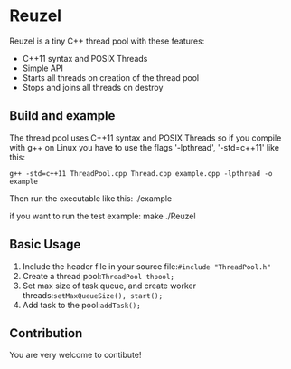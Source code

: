 # Reuzel

Reuzel is a tiny C++ thread pool with these features:

  * C++11 syntax and POSIX Threads
  * Simple API
  * Starts all threads on creation of the thread pool
  * Stops and joins all threads on destroy


## Build and example

The thread pool uses C++11 syntax and POSIX Threads so if you compile with g++ on Linux you have to use the flags '-lpthread', '-std=c++11' like this:

    g++ -std=c++11 ThreadPool.cpp Thread.cpp example.cpp -lpthread -o example

Then run the executable like this:
    ./example

if you want to run the test example:
    make
    ./Reuzel


## Basic Usage

1. Include the header file in your source file:`#include "ThreadPool.h"`
2. Create a thread pool:`ThreadPool thpool;`
3. Set max size of task queue, and create worker threads:`setMaxQueueSize(), start();`
4. Add task to the pool:`addTask();`


## Contribution

You are very welcome to contibute!
